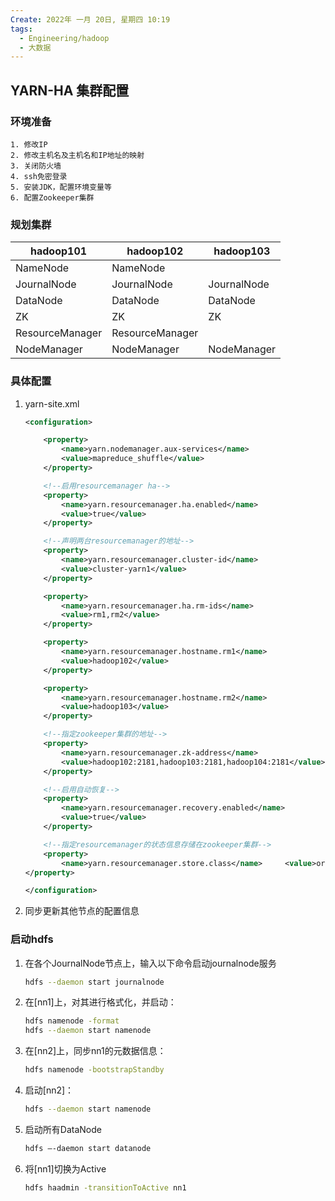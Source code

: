 ```yaml
---
Create: 2022年 一月 20日, 星期四 10:19
tags: 
  - Engineering/hadoop
  - 大数据
---
```


## YARN-HA 集群配置

### 环境准备
	1. 修改IP
	2. 修改主机名及主机名和IP地址的映射
	3. 关闭防火墙
	4. ssh免密登录
	5. 安装JDK，配置环境变量等
	6. 配置Zookeeper集群


### 规划集群

| hadoop101       | hadoop102       | hadoop103   |
| --------------- | --------------- | ----------- |
| NameNode        | NameNode        |             |
| JournalNode     | JournalNode     | JournalNode |
| DataNode        | DataNode        | DataNode    |
| ZK              | ZK              | ZK          |
| ResourceManager | ResourceManager |             |
| NodeManager     | NodeManager     | NodeManager |

### 具体配置
1. yarn-site.xml
	```xml
	<configuration>

		<property>
			<name>yarn.nodemanager.aux-services</name>
			<value>mapreduce_shuffle</value>
		</property>

		<!--启用resourcemanager ha-->
		<property>
			<name>yarn.resourcemanager.ha.enabled</name>
			<value>true</value>
		</property>

		<!--声明两台resourcemanager的地址-->
		<property>
			<name>yarn.resourcemanager.cluster-id</name>
			<value>cluster-yarn1</value>
		</property>

		<property>
			<name>yarn.resourcemanager.ha.rm-ids</name>
			<value>rm1,rm2</value>
		</property>

		<property>
			<name>yarn.resourcemanager.hostname.rm1</name>
			<value>hadoop102</value>
		</property>

		<property>
			<name>yarn.resourcemanager.hostname.rm2</name>
			<value>hadoop103</value>
		</property>

		<!--指定zookeeper集群的地址--> 
		<property>
			<name>yarn.resourcemanager.zk-address</name>
			<value>hadoop102:2181,hadoop103:2181,hadoop104:2181</value>
		</property>

		<!--启用自动恢复--> 
		<property>
			<name>yarn.resourcemanager.recovery.enabled</name>
			<value>true</value>
		</property>

		<!--指定resourcemanager的状态信息存储在zookeeper集群--> 
		<property>
			<name>yarn.resourcemanager.store.class</name>     <value>org.apache.hadoop.yarn.server.resourcemanager.recovery.ZKRMStateStore</value>
	</property>

	</configuration>

	```

2. 同步更新其他节点的配置信息

### 启动hdfs
1. 在各个JournalNode节点上，输入以下命令启动journalnode服务
	```bash
	hdfs --daemon start journalnode
    ```
2. 在\[nn1\]上，对其进行格式化，并启动：
	```bash
	hdfs namenode -format
	hdfs --daemon start namenode
	```

3. 在\[nn2\]上，同步nn1的元数据信息：
	```bash
	hdfs namenode -bootstrapStandby
	```
4. 启动\[nn2\]：
	```bash
	hdfs --daemon start namenode
	```
5. 启动所有DataNode
	```bash
	hdfs –-daemon start datanode
	```
6. 将\[nn1\]切换为Active
	```bash
	hdfs haadmin -transitionToActive nn1
	```
